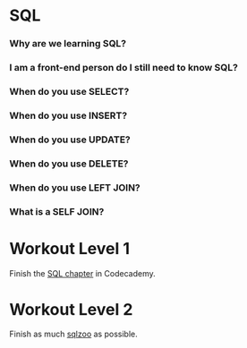 # SQL

### Why are we learning SQL?

### I am a front-end person do I still need to know SQL?

### When do you use SELECT?

### When do you use INSERT?

### When do you use UPDATE?

### When do you use DELETE?

### When do you use LEFT JOIN?

### What is a SELF JOIN?

# Workout Level 1
Finish the [SQL chapter](https://www.codecademy.com/learn/learn-sql) in Codecademy.

# Workout Level 2
Finish as much [sqlzoo](http://sqlzoo.net/) as possible.
